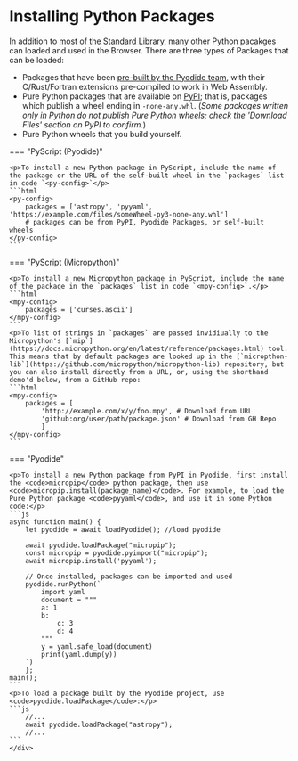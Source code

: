 # Installing Python Packages

<p>In addition to <a href="https://pyodide.org/en/stable/usage/wasm-constraints.html#python-standard-library">most of the Standard Library</a>, many other Python pacakges can loaded and used in the Browser. There are three types of Packages that can be loaded:</p>
<ul>
    <li>Packages that have been <a href="https://pyodide.org/en/stable/usage/packages-in-pyodide.html">pre-built by the Pyodide team</a>, with their C/Rust/Fortran extensions pre-compiled to work in Web Assembly.</li>
    <li>Pure Python packages that are available on <a href="https://pypi.org/">PyPI</a>; that is, packages which publish a wheel ending in <code>-none-any.whl</code>. (<i>Some packages written only in Python do not publish Pure Python wheels; check the 'Download Files' section on PyPI to confirm.</i>)</li>
    <li>Pure Python wheels that you build yourself.</li>
</ul>

=== "PyScript (Pyodide)"

    <p>To install a new Python package in PyScript, include the name of the package or the URL of the self-built wheel in the `packages` list in code `<py-config>`</p>
    ```html
    <py-config>
        packages = ['astropy', 'pyyaml', 'https://example.com/files/someWheel-py3-none-any.whl']
        # packages can be from PyPI, Pyodide Packages, or self-built wheels
    </py-config>
    ```

=== "PyScript (Micropython)"

    <p>To install a new Micropython package in PyScript, include the name of the package in the `packages` list in code `<mpy-config>`.</p>
    ```html
    <mpy-config>
        packages = ['curses.ascii']
    </mpy-config>
    ```
    <p>To list of strings in `packages` are passed invidiually to the Micropython's [`mip`](https://docs.micropython.org/en/latest/reference/packages.html) tool. This means that by default packages are looked up in the [`micropthon-lib`](https://github.com/micropython/micropython-lib) repository, but you can also install directly from a URL, or, using the shorthand demo'd below, from a GitHub repo:
    ```html
    <mpy-config>
        packages = [
            'http://example.com/x/y/foo.mpy', # Download from URL
            'github:org/user/path/package.json' # Download from GH Repo
            ]
    </mpy-config>
    ```

=== "Pyodide"

    <p>To install a new Python package from PyPI in Pyodide, first install the <code>micropip</code> python package, then use <code>micropip.install(package_name)</code>. For example, to load the Pure Python package <code>pyyaml</code>, and use it in some Python code:</p>
    ```js
    async function main() {
        let pyodide = await loadPyodide(); //load pyodide

        await pyodide.loadPackage("micropip");
        const micropip = pyodide.pyimport("micropip");
        await micropip.install('pyyaml');

        // Once installed, packages can be imported and used
        pyodide.runPython(`
            import yaml
            document = """
            a: 1
            b:
                c: 3
                d: 4
            """
            y = yaml.safe_load(document)
            print(yaml.dump(y))
        `)
        };
    main();
    ```
    <p>To load a package built by the Pyodide project, use <code>pyodide.loadPackage</code>:</p>
    ```js
        //...
        await pyodide.loadPackage("astropy");
        //...
    ```
    </div>